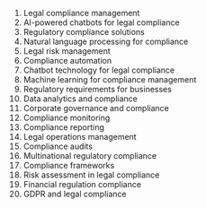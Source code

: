 1. Legal compliance management
2. AI-powered chatbots for legal compliance
3. Regulatory compliance solutions
4. Natural language processing for compliance
5. Legal risk management
6. Compliance automation
7. Chatbot technology for legal compliance
8. Machine learning for compliance management
9. Regulatory requirements for businesses
10. Data analytics and compliance
11. Corporate governance and compliance
12. Compliance monitoring
13. Compliance reporting
14. Legal operations management
15. Compliance audits
16. Multinational regulatory compliance
17. Compliance frameworks
18. Risk assessment in legal compliance
19. Financial regulation compliance
20. GDPR and legal compliance
